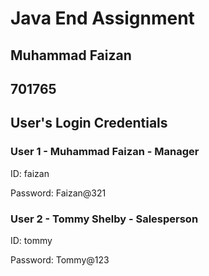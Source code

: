 # Java End Assignment
## Muhammad Faizan
## 701765
## User's Login Credentials
### User 1 - Muhammad Faizan - Manager
ID: faizan

Password: Faizan@321

### User 2 - Tommy Shelby - Salesperson
ID: tommy

Password: Tommy@123





